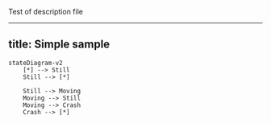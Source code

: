 Test of description file

---
title: Simple sample
---
```mermaid
stateDiagram-v2
    [*] --> Still
    Still --> [*]

    Still --> Moving
    Moving --> Still
    Moving --> Crash
    Crash --> [*]
```
